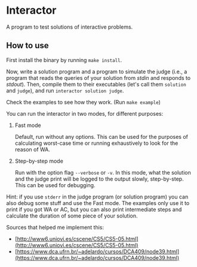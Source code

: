 # Interactor

A program to test solutions of interactive problems.

## How to use

First install the binary by running `make install`.

Now, write a solution program and a program to simulate the judge (i.e., a program that reads the queries of your solution from *stdin* and responds to *stdout*). Then, compile them to their executables (let's call them `solution` and `judge`), and run `interactor solution judge`.

Check the examples to see how they work. (Run `make example`)

You can run the interactor in two modes, for different purposes:

1. Fast mode

	Default, run without any options. This can be used for the purposes of calculating worst-case time or running exhaustively to look for the reason of WA.

2. Step-by-step mode

	Run with the option flag `--verbose` or `-v`. In this mode, what the solution and the judge print will be logged to the output slowly, step-by-step. This can be used for debugging.

Hint: if you use `stderr` in the judge program (or solution program) you can also debug some stuff and use the Fast mode. The examples only use it to print if you got WA or AC, but you can also print intermediate steps and calculate the duration of some piece of your solution.	

Sources that helped me implement this:

- [http://www6.uniovi.es/cscene/CS5/CS5-05.html](http://www6.uniovi.es/cscene/CS5/CS5-05.html)
- [https://www.dca.ufrn.br/~adelardo/cursos/DCA409/node39.html](https://www.dca.ufrn.br/~adelardo/cursos/DCA409/node39.html)
